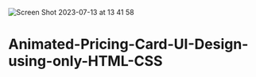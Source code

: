![Screen Shot 2023-07-13 at 13 41 58](https://github.com/Nripendra-Bhattacharjee/Animated-Pricing-Card-UI-Design-using-only-HTML-CSS/assets/119849818/151d95c5-f205-42fd-b5cb-98ea9ac7a94b)
# Animated-Pricing-Card-UI-Design-using-only-HTML-CSS
